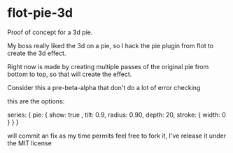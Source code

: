 flot-pie-3d
===========

Proof of concept for a 3d pie.

My boss really liked the 3d on a pie, so I hack the pie plugin from flot to create the 3d effect.

Right now is made by creating multiple passes of the original pie from bottom to top, so that will create the effect.

Consider this a pre-beta-alpha that don't do a lot of error checking

this are the options:

series: {
  pie: {
   show: true ,
      tilt: 0.9,
      radius: 0.90,
      depth: 20,
      stroke: {
        width: 0
      }
  }
}

will commit an fix as my time permits feel free to fork it, I've release it under the MIT license
